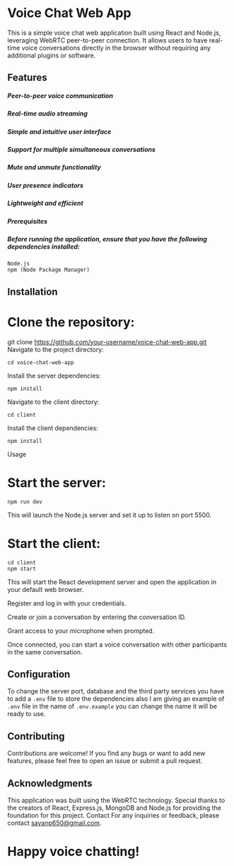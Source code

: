 # Voice Chat Web App
This is a simple voice chat web application built using React and Node.js, leveraging WebRTC peer-to-peer connection. It allows users to have real-time voice conversations directly in the browser without requiring any additional plugins or software.

## Features
##### Peer-to-peer voice communication
##### Real-time audio streaming
##### Simple and intuitive user interface
##### Support for multiple simultaneous conversations
##### Mute and unmute functionality
##### User presence indicators
##### Lightweight and efficient
##### Prerequisites
##### Before running the application, ensure that you have the following dependencies installed:
```
Node.js
npm (Node Package Manager)
```
## Installation
# Clone the repository:

git clone https://github.com/your-username/voice-chat-web-app.git
Navigate to the project directory:
```
cd voice-chat-web-app
```
Install the server dependencies:
```
npm install
```
Navigate to the client directory:
```
cd client
```
Install the client dependencies:
```
npm install
```
Usage
# Start the server:
```
npm run dev
```
This will launch the Node.js server and set it up to listen on port 5500.

# Start the client:
```
cd client
npm start
```
This will start the React development server and open the application in your default web browser.

Register and log in with your credentials.

Create or join a conversation by entering the conversation ID.

Grant access to your microphone when prompted.

Once connected, you can start a voice conversation with other participants in the same conversation.

## Configuration
To change the server port, database and the third party services you have to add a `.env` file to store the dependencies also I am giving an example of `.env` file in the name of `.env.example` you can change the name it will be ready to use.
## Contributing
Contributions are welcome! If you find any bugs or want to add new features, please feel free to open an issue or submit a pull request.


## Acknowledgments
This application was built using the WebRTC technology.
Special thanks to the creators of React, Express.js, MongoDB and Node.js for providing the foundation for this project.
Contact
For any inquiries or feedback, please contact sayanp650@gmail.com.

# Happy voice chatting!